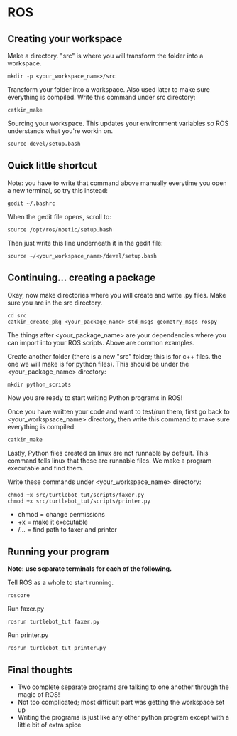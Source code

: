 # ROS

## Creating your workspace

Make a directory. "src" is where you will transform the folder into a workspace.
```
mkdir -p <your_workspace_name>/src
```
Transform your folder into a workspace. Also used later to make sure everything is compiled. Write this command under src directory:
```
catkin_make
```
Sourcing your workspace. This updates your environment variables so ROS understands what you're workin on.
```
source devel/setup.bash
```
## Quick little shortcut

Note: you have to write that command above manually everytime you open a new terminal, so try this instead:
```
gedit ~/.bashrc
```
When the gedit file opens, scroll to:
```
source /opt/ros/noetic/setup.bash
```
Then just write this line underneath it in the gedit file:
```
source ~/<your_workspace_name>/devel/setup.bash
```
## Continuing... creating a package
Okay, now make directories where you will create and write .py files. Make sure you are in the src directory.
```
cd src
catkin_create_pkg <your_package_name> std_msgs geometry_msgs rospy
```
The things after <your_package_name> are your dependencies where you can import into your ROS scripts. Above are common examples.

Create another folder (there is a new "src" folder; this is for c++ files. the one we will make is for python files). This should be under the <your_package_name> directory:
```
mkdir python_scripts
```
Now you are ready to start writing Python programs in ROS!

Once you have written your code and want to test/run them, first go back to <your_workspsace_name> directory, then write this command to make sure everything is compiled:
```
catkin_make
```
Lastly, Python files created on linux are not runnable by default. This command tells linux that these are runnable files. We make a program executable and find them.

Write these commands under <your_workspace_name> directory:
```
chmod +x src/turtlebot_tut/scripts/faxer.py
chmod +x src/turtlebot_tut/scripts/printer.py
```
- chmod = change permissions
- +x = make it executable
- /... = find path to faxer and printer

## Running your program

**Note: use separate terminals for each of the following.**

Tell ROS as a whole to start running.
```
roscore
```
Run faxer.py
```
rosrun turtlebot_tut faxer.py
```
Run printer.py
```
rosrun turtlebot_tut printer.py
```

## Final thoughts
- Two complete separate programs are talking to one another through the magic of ROS!
- Not too complicated; most difficult part was getting the workspace set up
- Writing the programs is just like any other python program except with a little bit of extra spice
